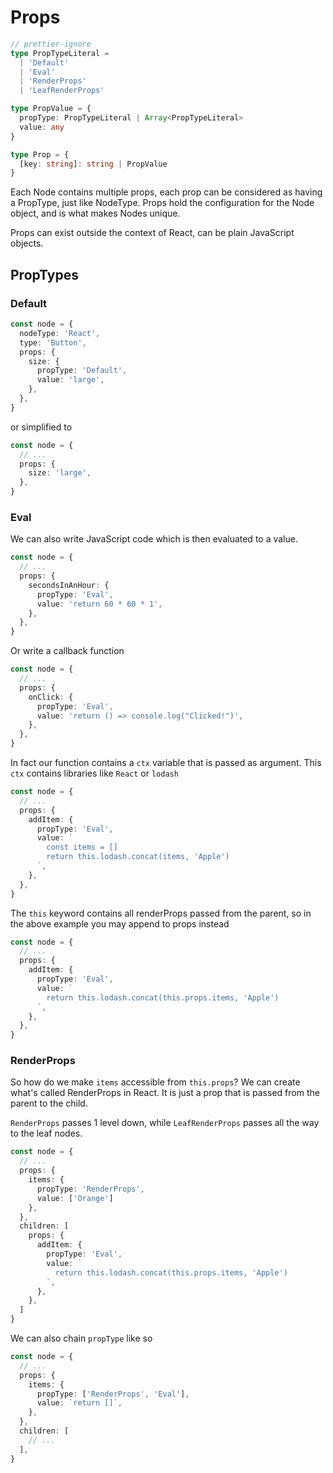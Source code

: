 # Props

```typescript
// prettier-ignore
type PropTypeLiteral =
  | 'Default'
  | 'Eval'
  | 'RenderProps'
  | 'LeafRenderProps'

type PropValue = {
  propType: PropTypeLiteral | Array<PropTypeLiteral>
  value: any
}

type Prop = {
  [key: string]: string | PropValue
}
```

Each Node contains multiple props, each prop can be considered as having a PropType, just like NodeType. Props hold the configuration for the Node object, and is what makes Nodes unique.

Props can exist outside the context of React, can be plain JavaScript objects.

## PropTypes

### Default

```typescript
const node = {
  nodeType: 'React',
  type: 'Button',
  props: {
    size: {
      propType: 'Default',
      value: 'large',
    },
  },
}
```

or simplified to

```typescript
const node = {
  // ...
  props: {
    size: 'large',
  },
}
```

### Eval

We can also write JavaScript code which is then evaluated to a value.

```typescript
const node = {
  // ...
  props: {
    secondsInAnHour: {
      propType: 'Eval',
      value: 'return 60 * 60 * 1',
    },
  },
}
```

Or write a callback function

```typescript
const node = {
  // ...
  props: {
    onClick: {
      propType: 'Eval',
      value: 'return () => console.log("Clicked!")',
    },
  },
}
```

In fact our function contains a `ctx` variable that is passed as argument. This `ctx` contains libraries like `React` or `lodash`

```typescript
const node = {
  // ...
  props: {
    addItem: {
      propType: 'Eval',
      value: `
        const items = []
        return this.lodash.concat(items, 'Apple')
      `,
    },
  },
}
```

The `this` keyword contains all renderProps passed from the parent, so in the above example you may append to props instead

```typescript
const node = {
  // ...
  props: {
    addItem: {
      propType: 'Eval',
      value: `
        return this.lodash.concat(this.props.items, 'Apple')
      `,
    },
  },
}
```

### RenderProps

So how do we make `items` accessible from `this.props`? We can create what's called RenderProps in React. It is just a prop that is passed from the parent to the child.

`RenderProps` passes 1 level down, while `LeafRenderProps` passes all the way to the leaf nodes.

```typescript
const node = {
  // ...
  props: {
    items: {
      propType: 'RenderProps',
      value: ['Orange']
    },
  },
  children: [
    props: {
      addItem: {
        propType: 'Eval',
        value: `
          return this.lodash.concat(this.props.items, 'Apple')
        `,
      },
    },
  ]
}
```

We can also chain `propType` like so

```typescript
const node = {
  // ...
  props: {
    items: {
      propType: ['RenderProps', 'Eval'],
      value: `return []`,
    },
  },
  children: [
    // ...
  ],
}
```
